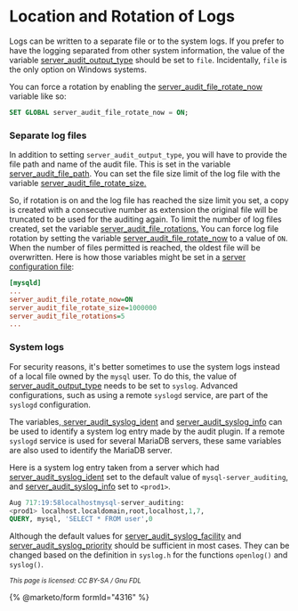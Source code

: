 # Location and Rotation of Logs

Logs can be written to a separate file or to the system logs. If you prefer to have the logging separated from other system information, the value of the variable [server\_audit\_output\_type](mariadb-audit-plugin-options-and-system-variables.md#server_audit_output_type) should be set to `file`. Incidentally, `file` is the only option on Windows systems.

You can force a rotation by enabling the [server\_audit\_file\_rotate\_now](mariadb-audit-plugin-options-and-system-variables.md#server_audit_file_rotate_now) variable like so:

```sql
SET GLOBAL server_audit_file_rotate_now = ON;
```

### Separate log files

In addition to setting `server_audit_output_type`, you will have to provide the file path and name of the audit file. This is set in the variable [server\_audit\_file\_path](mariadb-audit-plugin-options-and-system-variables.md#server_audit_file_path). You can set the file size limit of the log file with the variable [server\_audit\_file\_rotate\_size.](mariadb-audit-plugin-options-and-system-variables.md#server_audit_file_rotate_size)

So, if rotation is on and the log file has reached the size limit you set, a copy is created with a consecutive number as extension the original file will be truncated to be used for the auditing again. To limit the number of log files created, set the variable [server\_audit\_file\_rotations.](mariadb-audit-plugin-options-and-system-variables.md#server_audit_file_rotations) You can force log file rotation by setting the variable [server\_audit\_file\_rotate\_now](mariadb-audit-plugin-options-and-system-variables.md#server_audit_file_rotate_now) to a value of `ON`. When the number of files permitted is reached, the oldest file will be overwritten. Here is how those variables might be set in a [server configuration file](../../../server-management/install-and-upgrade-mariadb/configuring-mariadb/configuring-mariadb-with-option-files.md):

```ini
[mysqld]
...
server_audit_file_rotate_now=ON 
server_audit_file_rotate_size=1000000 
server_audit_file_rotations=5
...
```

### System logs

For security reasons, it's better sometimes to use the system logs instead of a local file owned by the `mysql` user. To do this, the value of [server\_audit\_output\_type](mariadb-audit-plugin-options-and-system-variables.md#server_audit_output_type) needs to be set to `syslog`. Advanced configurations, such as using a remote `syslogd` service, are part of the `syslogd` configuration.

The variables,[ server\_audit\_syslog\_ident](mariadb-audit-plugin-options-and-system-variables.md#server_audit_syslog_ident) and [server\_audit\_syslog\_info](mariadb-audit-plugin-options-and-system-variables.md#server_audit_syslog_info) can be used to identify a system log entry made by the audit plugin. If a remote `syslogd` service is used for several MariaDB servers, these same variables are also used to identify the MariaDB server.

Here is a system log entry taken from a server which had [server\_audit\_syslog\_ident](mariadb-audit-plugin-options-and-system-variables.md#server_audit_syslog_ident) set to the default value of `mysql­-server_auditing`, and [server\_audit\_syslog\_info](mariadb-audit-plugin-options-and-system-variables.md#server_audit_syslog_info) set to `<prod1>`.

```sql
Aug 717:19:58localhostmysql-­server_auditing: 
<prod1> localhost.localdomain,root,localhost,1,7, 
QUERY, mysql, 'SELECT * FROM user',0
```

Although the default values for [server\_audit\_syslog\_facility](mariadb-audit-plugin-options-and-system-variables.md#server_audit_syslog_facility) and [server\_audit\_syslog\_priority](mariadb-audit-plugin-options-and-system-variables.md#server_audit_syslog_priority) should be sufficient in most cases. They can be changed based on the definition in `syslog.h` for the functions `openlog()` and `syslog()`.

<sub>_This page is licensed: CC BY-SA / Gnu FDL_</sub>

{% @marketo/form formId="4316" %}
